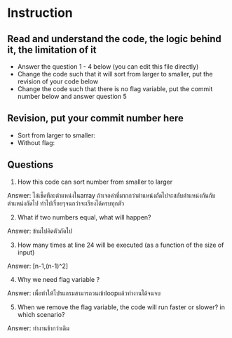 ﻿# Instruction

## Read and understand the code, the logic behind it, the limitation of it
* Answer the question 1 - 4 below (you can edit this file directly)
* Change the code such that it will sort from larger to smaller, put the revision of your code below
* Change the code such that there is no flag variable, put the commit number below and answer question 5 


## Revision, put your commit number here
* Sort from larger to smaller:
* Without flag:

## Questions
1. How this code can sort number from smaller to larger
 
Answer: ไล่เช็คทีละตำแหน่งในarray ถ้าเจอค่าที่มากกว่าตำแหน่งถัดไปจะสลับตำแหน่งกันกับตำแหน่งถัดไป ทำไปเรื่อยๆจนกว่าจะเรียงได้ครบทุกตัว

2. What if two numbers equal, what will happen? 

Answer: ข้ามไปคิดตัวถัดไป

3. How many times at line 24 will be executed (as a function of the size of input) 

Answer: [n-1,(n-1)^2]

4. Why we need flag variable ? 

Answer: เพื่อทำให้โปรแกรมสามารถวนเข้าloopแล้วทำงานได้จนจบ

5. When we remove the flag variable, the code will run faster or slower? in which scenario? 

Answer:	ทำงานช้ากว่าเดิม